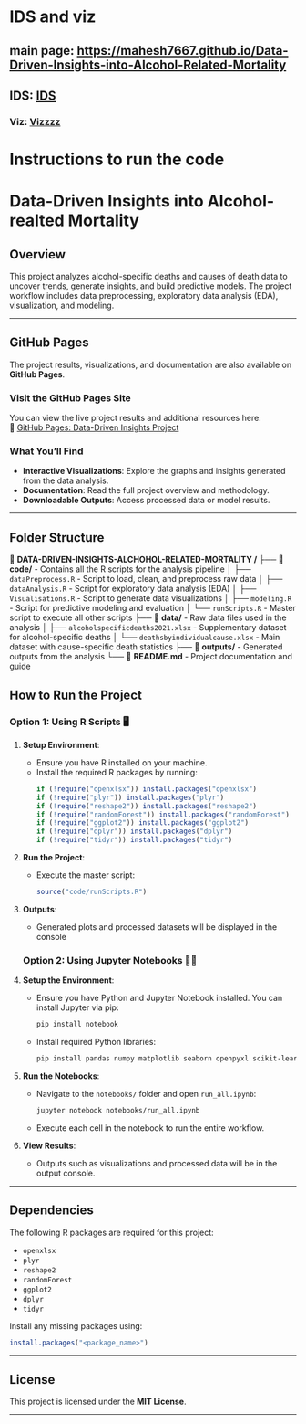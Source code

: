 # IDS and viz

## main page: https://mahesh7667.github.io/Data-Driven-Insights-into-Alcohol-Related-Mortality

## IDS: [IDS](https://mahesh7667.github.io/Data-Driven-Insights-into-Alcohol-Related-Mortality/Trends-and-Future-Prediction)

### Viz: [Vizzzz](https://mahesh7667.github.io/Data-Driven-Insights-into-Alcohol-Related-Mortality/Exploring-through-Visualizations)

# Instructions to run the code


# Data-Driven Insights into Alcohol-realted Mortality 

## Overview
This project analyzes alcohol-specific deaths and causes of death data to uncover trends, generate insights, and build predictive models. The project workflow includes data preprocessing, exploratory data analysis (EDA), visualization, and modeling.

---
## GitHub Pages

The project results, visualizations, and documentation are also available on **GitHub Pages**. 

### **Visit the GitHub Pages Site**
You can view the live project results and additional resources here:  
🔗 [GitHub Pages: Data-Driven Insights Project](https://<your-github-username>.github.io/<your-repository-name>/)

### **What You’ll Find**
- **Interactive Visualizations**: Explore the graphs and insights generated from the data analysis.
- **Documentation**: Read the full project overview and methodology.
- **Downloadable Outputs**: Access processed data or model results.

---



## Folder Structure

📂 **DATA-DRIVEN-INSIGHTS-ALCHOHOL-RELATED-MORTALITY /**
├── 📂 **code/**                - Contains all the R scripts for the analysis pipeline
│   ├── `dataPreprocess.R`      - Script to load, clean, and preprocess raw data
│   ├── `dataAnalysis.R`        - Script for exploratory data analysis (EDA)
│   ├── `Visualisations.R`      - Script to generate data visualizations
│   ├── `modeling.R`            - Script for predictive modeling and evaluation
│   └── `runScripts.R`          - Master script to execute all other scripts
├── 📂 **data/**                - Raw data files used in the analysis
│   ├── `alcoholspecificdeaths2021.xlsx`  - Supplementary dataset for alcohol-specific deaths
│   └── `deathsbyindividualcause.xlsx`    - Main dataset with cause-specific death statistics
├── 📂 **outputs/**             - Generated outputs from the analysis
└── 📄 **README.md**            - Project documentation and guide

## How to Run the Project

### **Option 1: Using R Scripts** 🖥️

1. **Setup Environment**:
   - Ensure you have R installed on your machine.
   - Install the required R packages by running:
     ```R
     if (!require("openxlsx")) install.packages("openxlsx")
     if (!require("plyr")) install.packages("plyr")
     if (!require("reshape2")) install.packages("reshape2")
     if (!require("randomForest")) install.packages("randomForest")
     if (!require("ggplot2")) install.packages("ggplot2")
     if (!require("dplyr")) install.packages("dplyr")
     if (!require("tidyr")) install.packages("tidyr")
     ```

2. **Run the Project**:
   - Execute the master script:
     ```R
     source("code/runScripts.R")
     ```

3. **Outputs**:
   - Generated plots and processed datasets will be displayed in the console


   ### **Option 2: Using Jupyter Notebooks** 🐍📒
1. **Setup the Environment**:
   - Ensure you have Python and Jupyter Notebook installed. You can install Jupyter via pip:
     ```bash
     pip install notebook
     ```
   - Install required Python libraries:
     ```bash
     pip install pandas numpy matplotlib seaborn openpyxl scikit-learn
     ```

2. **Run the Notebooks**:
   - Navigate to the `notebooks/` folder and open `run_all.ipynb`:
     ```bash
     jupyter notebook notebooks/run_all.ipynb
     ```
   - Execute each cell in the notebook to run the entire workflow.

3. **View Results**:
   - Outputs such as visualizations and processed data will be in the output console.

---

## Dependencies
The following R packages are required for this project:
- `openxlsx`
- `plyr`
- `reshape2`
- `randomForest`
- `ggplot2`
- `dplyr`
- `tidyr`

Install any missing packages using:
```R
install.packages("<package_name>")
```

---


## License

This project is licensed under the **MIT License**.

---